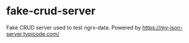 # fake-crud-server
Fake CRUD server used to test ngrx-data. Powered by https://my-json-server.typicode.com/

